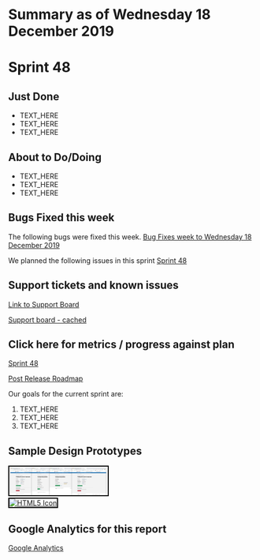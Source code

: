 # Summary as of Wednesday 18 December 2019 

# Sprint 48

## Just Done
* TEXT_HERE
* TEXT_HERE
* TEXT_HERE

## About to Do/Doing
* TEXT_HERE
* TEXT_HERE
* TEXT_HERE

## Bugs Fixed this week
The following bugs were fixed this week.
[Bug Fixes week to Wednesday 18 December 2019](graphs/bugs18122019.png)

We planned the following issues in this sprint 
[Sprint 48](graphs/sprint18122019.png)

## Support tickets and known issues
[Link to Support Board](https://collaboration.homeoffice.gov.uk/jira/secure/RapidBoard.jspa?rapidView=1717&selectedIssue=ASSB-253)

[Support board - cached](graphs/supportBoard18122019.png)

## Click here for metrics / progress against plan
[Sprint 48](graphs/progress18122019.png)

[Post Release Roadmap](graphs/roadmap18122019.png)

Our goals for the current sprint are:
1. TEXT_HERE 
2. TEXT_HERE
3. TEXT_HERE

## Sample Design Prototypes
<a href="graphs/proto1_18122019.png"><img src="graphs/proto1_18122019.png" alt="HTML5 Icon" width="200" style="border:2px solid black"></a>
<br>
<a href="graphs/proto2_18122019.png"><img src="graphs/proto2_18122019.png" alt="HTML5 Icon" width="200" style="border:2px solid black"></a>
<br>


## Google Analytics for this report
[Google Analytics](graphs/GA18122019.png)

